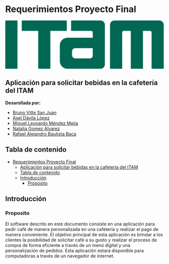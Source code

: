 # Requerimientos Proyecto Final

![Logo ITAM](./assets/images/Logo_del_ITAM.svg)

## Aplicación para solicitar bebidas en la cafetería del ITAM

__Desarollada por:__

- [Bruno Vitte San Juan](https://github.com/Tanque40)
- [Axel Dávila López](https://github.com/AxelDavilaLopez)
- [Miguel Leonardo Méndez Mejía](https://github.com/Miguel00000000000)
- [Natalia Gomez Alvarez]()
- [Rafael Alejandro Bautista Baca]()

## Tabla de contenido

- [Requerimientos Proyecto Final](#requerimientos-proyecto-final)
  - [Aplicación para solicitar bebidas en la cafetería del ITAM](#aplicación-para-solicitar-bebidas-en-la-cafetería-del-itam)
  - [Tabla de contenido](#tabla-de-contenido)
  - [Introducción](#introducción)
    - [Proposito](#proposito)

## Introducción

### Proposito

El software descrito en este documento consiste en una aplicación para pedir café de manera personalizada en una cafetería y realizar el pago de manera conveniente. El objetivo principal de esta aplicación es brindar a los clientes la posibilidad de solicitar café a su gusto y realizar el proceso de compra de forma eficiente a través de un menú digital y una personalización de pedidos. Esta aplicación estará disponible para computadoras a través de un navegador de internet.

